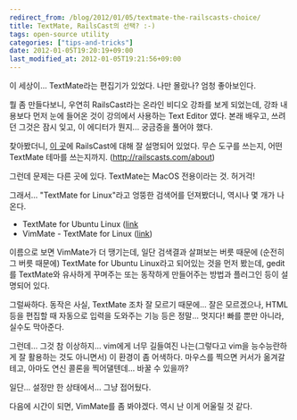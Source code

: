 ```yaml
---
redirect_from: /blog/2012/01/05/textmate-the-railscasts-choice/
title: TextMate, RailsCast의 선택? :-)
tags: open-source utility
categories: ["tips-and-tricks"]
date: 2012-01-05T19:20:19+09:00
last_modified_at: 2012-01-05T19:21:56+09:00
---
```

이 세상이... TextMate라는 편집기가 있었다. 나만 몰랐나? 엄청 좋아보인다.

뭘 좀 만들다보니, 우연히 RailsCast라는 온라인 비디오 강좌를 보게 되었는데,
강좌 내용보다 먼저 눈에 들어온 것이 강의에서 사용하는 Text Editor 였다.
본래 배우고, 쓰려던 그것은 잠시 잊고, 이 에디터가 뭔지...
궁금증을 풀어야 했다.

찾아봤더니, [이 곳](http://railscasts.com/about)에 RailsCast에 대해 잘
설명되어 있었다. 무슨 도구를 쓰는지, 어떤 TextMate 테마를 쓰는지까지.
(<http://railscasts.com/about>)

그런데 문제는 다른 곳에 있다. TextMate는 MacOS 전용이라는 것. 허거걱!

그래서... "TextMate for Linux"라고 엉뚱한 검색어를 던져봤더니, 역시나 몇
개가 나온다.

- TextMate for Ubuntu Linux ([link](http://blog.sudobits.com/2011/04/02/textmate-for-ubuntu-linux/)  
- VimMate - TextMate for Linux ([link](http://vimmate.rubyforge.org/))  

이름으로 보면 VimMate가 더 땡기는데, 일단 검색결과 살펴보는 버릇 때문에
(순전히 그 버릇 때문에) TextMate for Ubuntu Linux라고 되어있는 것을 먼저
봤는데, gedit를 TextMate와 유사하게 꾸며주는 또는 동작하게 만들어주는
방법과 플러그인 등이 설명되어 있다.

그럴싸하다. 동작은 사실, TextMate 조차 잘 모르기 때문에... 잘은 모르겠으나,
HTML 등을 편집할 때 자동으로 입력을 도와주는 기능 등은 정말... 멋지다!
빠를 뿐만 아니라, 실수도 막아준다.

그런데... 그것 참 이상하지... vim에게 너무 길들여진 나는(그렇다고 vim을
능수능란하게 잘 활용하는 것도 아니면서) 이 환경이 좀 어색하다. 마우스를
찍으면 커서가 옮겨갈테고, 아마도 연신 콜론을 찍어댈텐데... 바꿀 수 있을까?

일단... 설정만 한 상태에서... 그냥 접어뒀다.

다음에 시간이 되면, VimMate를 좀 봐야겠다. 역시 난 이게 어울릴 것 같다.
